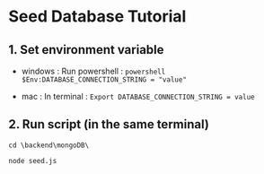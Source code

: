 # Seed Database Tutorial

## 1. Set environment variable

- windows : 
Run powershell : ``powershell`` ``$Env:DATABASE_CONNECTION_STRING = "value"``

- mac :
In terminal : ``Export DATABASE_CONNECTION_STRING = value``

## 2. Run script (in the same terminal)

``cd \backend\mongoDB\``

``node seed.js``
